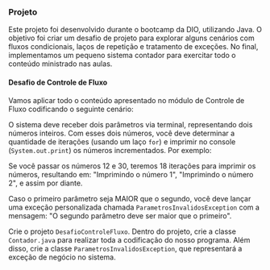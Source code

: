 ### Projeto

Este projeto foi desenvolvido durante o bootcamp da DIO, utilizando Java. O objetivo foi criar um desafio de projeto para explorar alguns cenários com fluxos condicionais, laços de repetição e tratamento de exceções. No final, implementamos um pequeno sistema contador para exercitar todo o conteúdo ministrado nas aulas.

#### Desafio de Controle de Fluxo

Vamos aplicar todo o conteúdo apresentado no módulo de Controle de Fluxo codificando o seguinte cenário:

O sistema deve receber dois parâmetros via terminal, representando dois números inteiros. Com esses dois números, você deve determinar a quantidade de iterações (usando um laço `for`) e imprimir no console (`System.out.print`) os números incrementados. Por exemplo:

Se você passar os números 12 e 30, teremos 18 iterações para imprimir os números, resultando em: "Imprimindo o número 1", "Imprimindo o número 2", e assim por diante.

Caso o primeiro parâmetro seja MAIOR que o segundo, você deve lançar uma exceção personalizada chamada `ParametrosInvalidosException` com a mensagem: "O segundo parâmetro deve ser maior que o primeiro".

Crie o projeto `DesafioControleFluxo`. Dentro do projeto, crie a classe `Contador.java` para realizar toda a codificação do nosso programa. Além disso, crie a classe `ParametrosInvalidosException`, que representará a exceção de negócio no sistema.
